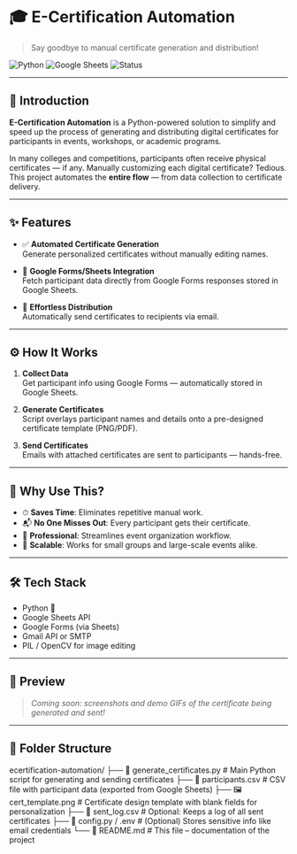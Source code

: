 # 🎓 E-Certification Automation

> Say goodbye to manual certificate generation and distribution!

![Python](https://img.shields.io/badge/Built%20with-Python-blue?logo=python)
![Google Sheets](https://img.shields.io/badge/Google%20Sheets-Integrated-brightgreen?logo=google-sheets)
![Status](https://img.shields.io/badge/Project-Completed-lightgrey)

---

## 🚀 Introduction

**E-Certification Automation** is a Python-powered solution to simplify and speed up the process of generating and distributing digital certificates for participants in events, workshops, or academic programs.

In many colleges and competitions, participants often receive physical certificates — if any. Manually customizing each digital certificate? Tedious. This project automates the **entire flow** — from data collection to certificate delivery.

---

## ✨ Features

- ✅ **Automated Certificate Generation**  
  Generate personalized certificates without manually editing names.

- 🧾 **Google Forms/Sheets Integration**  
  Fetch participant data directly from Google Forms responses stored in Google Sheets.

- 📩 **Effortless Distribution**  
  Automatically send certificates to recipients via email.

---

## ⚙️ How It Works

1. **Collect Data**  
   Get participant info using Google Forms — automatically stored in Google Sheets.

2. **Generate Certificates**  
   Script overlays participant names and details onto a pre-designed certificate template (PNG/PDF).

3. **Send Certificates**  
   Emails with attached certificates are sent to participants — hands-free.

---

## 🎯 Why Use This?

- ⏱ **Saves Time**: Eliminates repetitive manual work.
- 📬 **No One Misses Out**: Every participant gets their certificate.
- 💼 **Professional**: Streamlines event organization workflow.
- 📁 **Scalable**: Works for small groups and large-scale events alike.

---

## 🛠 Tech Stack

- Python 🐍
- Google Sheets API
- Google Forms (via Sheets)
- Gmail API or SMTP
- PIL / OpenCV for image editing

---

## 📸 Preview

> _Coming soon: screenshots and demo GIFs of the certificate being generated and sent!_

---

## 📂 Folder Structure
ecertification-automation/
├── 📄 generate_certificates.py    # Main Python script for generating and sending certificates
├── 📄 participants.csv            # CSV file with participant data (exported from Google Sheets)
├── 🖼️ cert_template.png           # Certificate design template with blank fields for personalization
├── 📄 sent_log.csv                # Optional: Keeps a log of all sent certificates
├── 📄 config.py / .env            # (Optional) Stores sensitive info like email credentials
└── 📄 README.md                   # This file – documentation of the project

